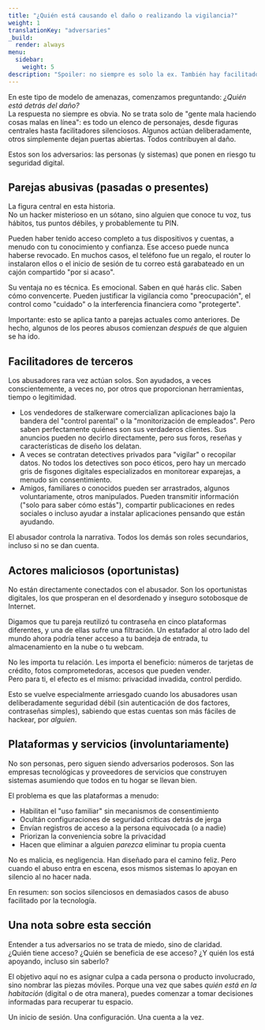 ```yaml
---
title: "¿Quién está causando el daño o realizando la vigilancia?"
weight: 1
translationKey: "adversaries"
_build:
  render: always
menu:
  sidebar:
    weight: 5
description: "Spoiler: no siempre es solo la ex. También hay facilitadores (aplicaciones, terceros) y oportunistas digitales que se alimentan de tus datos comprometidos."
---
```


En este tipo de modelo de amenazas, comenzamos preguntando: *¿Quién está detrás del daño?*  
La respuesta no siempre es obvia. No se trata solo de "gente mala haciendo cosas malas en línea": es todo un elenco de personajes, desde figuras centrales hasta facilitadores silenciosos. Algunos actúan deliberadamente, otros simplemente dejan puertas abiertas. Todos contribuyen al daño.

Estos son los adversarios: las personas (y sistemas) que ponen en riesgo tu seguridad digital.

## Parejas abusivas (pasadas o presentes)

La figura central en esta historia.  
No un hacker misterioso en un sótano, sino alguien que conoce tu voz, tus hábitos, tus puntos débiles, y probablemente tu PIN.

Pueden haber tenido acceso completo a tus dispositivos y cuentas, a menudo con tu conocimiento y confianza. Ese acceso puede nunca haberse revocado. En muchos casos, el teléfono fue un regalo, el router lo instalaron ellos o el inicio de sesión de tu correo está garabateado en un cajón compartido "por si acaso".

Su ventaja no es técnica. Es emocional. Saben en qué harás clic. Saben cómo convencerte. Pueden justificar la vigilancia como "preocupación", el control como "cuidado" o la interferencia financiera como "protegerte".

Importante: esto se aplica tanto a parejas actuales como anteriores. De hecho, algunos de los peores abusos comienzan *después* de que alguien se ha ido.

## Facilitadores de terceros

Los abusadores rara vez actúan solos. Son ayudados, a veces conscientemente, a veces no, por otros que proporcionan herramientas, tiempo o legitimidad.

* Los vendedores de stalkerware comercializan aplicaciones bajo la bandera del "control parental" o la "monitorización de empleados". Pero saben perfectamente quiénes son sus verdaderos clientes. Sus anuncios pueden no decirlo directamente, pero sus foros, reseñas y características de diseño los delatan.
* A veces se contratan detectives privados para "vigilar" o recopilar datos. No todos los detectives son poco éticos, pero hay un mercado gris de fisgones digitales especializados en monitorear exparejas, a menudo sin consentimiento.
* Amigos, familiares o conocidos pueden ser arrastrados, algunos voluntariamente, otros manipulados. Pueden transmitir información ("solo para saber cómo estás"), compartir publicaciones en redes sociales o incluso ayudar a instalar aplicaciones pensando que están ayudando.

El abusador controla la narrativa. Todos los demás son roles secundarios, incluso si no se dan cuenta.

## Actores maliciosos (oportunistas)

No están directamente conectados con el abusador. Son los oportunistas digitales, los que prosperan en el desordenado y inseguro sotobosque de Internet.

Digamos que tu pareja reutilizó tu contraseña en cinco plataformas diferentes, y una de ellas sufre una filtración. Un estafador al otro lado del mundo ahora podría tener acceso a tu bandeja de entrada, tu almacenamiento en la nube o tu webcam.

No les importa tu relación. Les importa el beneficio: números de tarjetas de crédito, fotos comprometedoras, accesos que pueden vender.  
Pero para ti, el efecto es el mismo: privacidad invadida, control perdido.

Esto se vuelve especialmente arriesgado cuando los abusadores usan deliberadamente seguridad débil (sin autenticación de dos factores, contraseñas simples), sabiendo que estas cuentas son más fáciles de hackear, por *alguien*.

## Plataformas y servicios (involuntariamente)

No son personas, pero siguen siendo adversarios poderosos. Son las empresas tecnológicas y proveedores de servicios que construyen sistemas asumiendo que todos en tu hogar se llevan bien.

El problema es que las plataformas a menudo:

* Habilitan el "uso familiar" sin mecanismos de consentimiento  
* Ocultán configuraciones de seguridad críticas detrás de jerga  
* Envían registros de acceso a la persona equivocada (o a nadie)  
* Priorizan la conveniencia sobre la privacidad  
* Hacen que eliminar a alguien *parezca* eliminar tu propia cuenta  

No es malicia, es negligencia. Han diseñado para el camino feliz. Pero cuando el abuso entra en escena, esos mismos sistemas lo apoyan en silencio al no hacer nada.

En resumen: son socios silenciosos en demasiados casos de abuso facilitado por la tecnología.

## Una nota sobre esta sección

Entender a tus adversarios no se trata de miedo, sino de claridad.  
¿Quién tiene acceso? ¿Quién se beneficia de ese acceso? ¿Y quién los está apoyando, incluso sin saberlo?

El objetivo aquí no es asignar culpa a cada persona o producto involucrado, sino nombrar las piezas móviles. Porque una vez que sabes *quién está en la habitación* (digital o de otra manera), puedes comenzar a tomar decisiones informadas para recuperar tu espacio.

Un inicio de sesión. Una configuración. Una cuenta a la vez.
